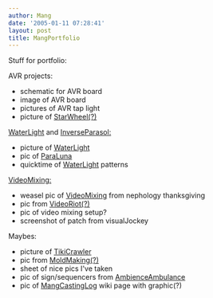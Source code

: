 ```yaml
---
author: Mang
date: '2005-01-11 07:28:41'
layout: post
title: MangPortfolio
---
```


Stuff for portfolio:

AVR projects:

* schematic for AVR board
* image of AVR board
* pictures of AVR tap light
* picture of [StarWheel(?)](StarWheel(?).html)

[WaterLight](WaterLight.html) and [InverseParasol:](InverseParasol:.html)

* picture of [WaterLight](WaterLight.html)
* pic of [ParaLuna](ParaLuna.html)
* quicktime of [WaterLight](WaterLight.html) patterns

[VideoMixing:](VideoMixing:.html)

* weasel pic of [VideoMixing](VideoMixing.html) from nephology thanksgiving
* pic from [VideoRiot(?)](VideoRiot(?).html)
* pic of video mixing setup?
* screenshot of patch from visualJockey

Maybes:

* picture of [TikiCrawler](TikiCrawler.html)
* pic from [MoldMaking(?)](MoldMaking(?).html)
* sheet of nice pics I've taken
* pic of sign/sequencers from [AmbienceAmbulance](AmbienceAmbulance.html)
* pic of [MangCastingLog](MangCastingLog.html) wiki page with graphic(?)
